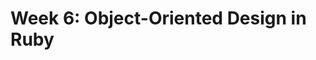 # Week 6: Object-Oriented Design in Ruby

<!-- Week 6 challenges will be published at least by the Friday before the week starts. -->

<!-- Last week you started creating your own objects in Ruby. This week you will be working with something called Object-Oriented Design. We are asking students to purchase [Practical Object-Oriented Design in Ruby](http://www.poodr.com/) (affectionately pronounced "Poo-Dur") to help them with these ideas. Before you start the challenges this week, we recommend you read chapters 1 and 2. If you can, you should try to read the remainder of the chapters as you work through the challenges. If you don't have time to read the whole book, the most important chapters are 1-4 and 8. A lot of the material will probably go over your head, but you will be so happy to have read it before Phase 1 so all you have to do there is review. Try implementing the concepts as you work through challenges to help you understand and absorb the material.

You'll also want to read and review concepts in the *Well-Grounded Rubyist*. We highly suggest using the index often to help you find pertinent sections to read. If you haven't read all of the chapters listed in the [week 3 bonus challenge](https://github.com/Devbootcamp/phase-0-unit-1/blob/master/week-3/11-BONUS-challenges/Well-Grounded-Rubyist.md), make sure to read those.

Please keep track of the amount of time you spend reading this week. We will ask you to estimate it in the submission form.

## Challenges

1. [Drawer Debugger](1-drawer-debugger)
2. [Variable Scope](2-variable-scope)
3. [PezDispenser](3-PezDispenser) **OR** [Playlist](3-playlist) *select one*
4. [BINGO 2- SOLO CHALLENGE](4-bingo-2-solo-challenge)
5. [Refactoring for Code Readability](5-refactoring)
6. [Technical Blog](6-technical-blog.md)
7. [Cultural Blog](7-cultural-blog.md)
8. [GPS 2.3](8-gps2-2) **Don't look until your GPS Session!** <br>
9. [Accountability Group Check in](9-accountability-group.md)
10. [BONUS Challenges](10-BONUS-challenges) *OPTIONAL*

This week you'll want to request feedback on Twitter using the hashtag **#DBCU2W6.** Only other DBC students can actually see your repositories because they are private.

## Submitting your work
- You must complete the [week's submission form](http://apply.devbootcamp.com) to turn in your work.
- The week's work is due each Sunday at 11:59pm.

**If you do not finish by the deadline:**
- Complete the Unit 2 extension request. (You only get one extension for Unit 2)
- When the work is complete, turn it in using the [week's submission form](http://apply.devbootcamp.com).

Solo challenges and GPS need to be complete the week they are due. There are no extensions granted for these challenges.

## Fetch the curriculum changes!

It's time to fetch the new curriculum from Devbootcamp/phase-0-unit-2. Make sure to check your directory before fetching changes! Use [these instructions](https://github.com/Devbootcamp/phase-0-handbook/blob/master/fetching-changes.md). Change all instances of phase-0-unit-1 to phase-0-unit-2.

## Completing the challenges

Open your local version of the directory in Sublime. Make your changes, commit, and push as you complete challenges. Try using the command line as much as possible to navigate between directories and run files.

Make sure to include specific commit messages and push your changes each time you complete a challenge.

## Remember the Unit Expectations!

Expectation | Times per Unit | Times per Week
------------|----------|---------
[Peer-Pair](https://github.com/Devbootcamp/phase-0-handbook/blob/master/peer-pairing-sessions.md) | 6 | >= 2
[Give feedback](https://socrates.devbootcamp.com/feedback/new) to GPS and peer pairs | 8 | >=2
Rate [feedback](https://socrates.devbootcamp.com/feedback) | 20 | 7

## [Resources](https://github.com/Devbootcamp/phase-0-handbook/blob/master/resources.md)
 -->
